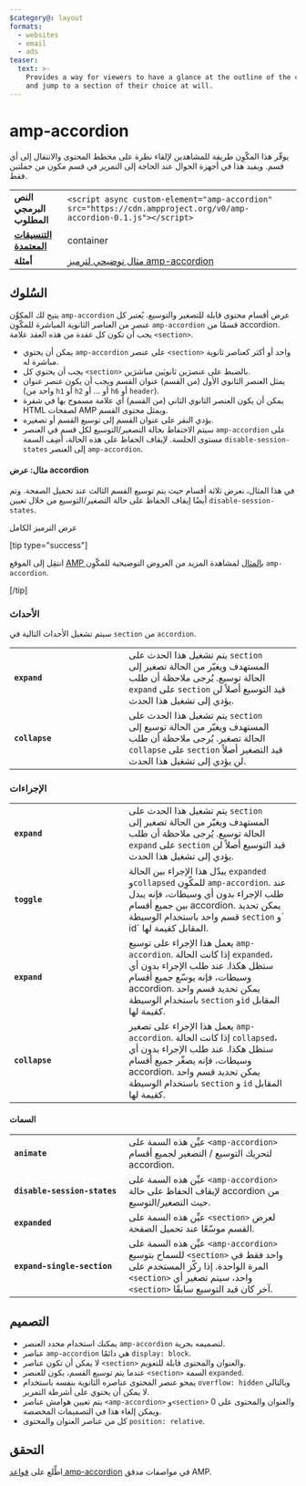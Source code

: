 ```yaml
---
$category@: layout
formats:
  - websites
  - email
  - ads
teaser:
  text: >-
    Provides a way for viewers to have a glance at the outline of the content
    and jump to a section of their choice at will.
---
```



<!--
Copyright 2016 The AMP HTML Authors. All Rights Reserved.

Licensed under the Apache License, Version 2.0 (the "License");
you may not use this file except in compliance with the License.
You may obtain a copy of the License at

      http://www.apache.org/licenses/LICENSE-2.0

Unless required by applicable law or agreed to in writing, software
distributed under the License is distributed on an "AS-IS" BASIS,
WITHOUT WARRANTIES OR CONDITIONS OF ANY KIND, either express or implied.
See the License for the specific language governing permissions and
limitations under the License.
-->

# amp-accordion

يوفّر هذا المكّوِن طريقة للمشاهدين لإلقاء نظرة على مخطط المحتوى والانتقال إلى أي قسم. ويفيد هذا في أجهزة الجوال عند الحاجة إلى التمرير في قسم مكون من جملتين فقط.

<table>
  <tr>
    <td class="col-fourty"><strong>النص البرمجي المطلوب</strong></td>
    <td><code>&lt;script async custom-element="amp-accordion" src="https://cdn.ampproject.org/v0/amp-accordion-0.1.js"&gt;&lt;/script&gt;</code></td>
  </tr>
  <tr>
    <td class="col-fourty"><strong><a href="https://www.ampproject.org/docs/guides/responsive/control_layout.html">التنسيقات المعتمدة</a></strong></td>
    <td>container</td>
  </tr>
  <tr>
    <td class="col-fourty"><strong>أمثلة</strong></td>
    <td><a href="https://ampbyexample.com/components/amp-accordion/">مثال توضيحي لترميز amp-accordion</a></td>
  </tr>
</table>


## السُلوك

يتيح لك المكوِّن `amp-accordion` عرض أقسام محتوى قابلة للتصغير والتوسيع. يُعتبر كل عنصر من العناصر الثانوية المباشرة للمكّوِن `amp-accordion` قسمًا من accordion. يجب أن تكون كل عقدة من هذه العقد علامة `<section>`.

* يمكن أن يحتوي `amp-accordion` على عنصر `<section>` واحد أو أكثر كعناصر ثانوية مباشرة له.
* يجب أن يحتوي كل `<section>` بالضبط على عنصرَين ثانويَين مباشرَين.
* يمثل العنصر الثانوي الأول (من القسم) عنوان القسم ويجب أن يكون عنصر عنوان (واحد من `h1` أو `h2` أو ... أو `h6` أو `header`).
* يمكن أن يكون العنصر الثانوي الثاني (من القسم) أي علامة مسموح بها في شفرة HTML لصفحات AMP ويمثل محتوى القسم.
* يؤدي النقر على عنوان القسم إلى توسيع القسم أو تصغيره.
* سيتم الاحتفاظ بحالة التصغير/التوسيع لكل قسم في العنصر `amp-accordion` على مستوى الجلسة. لإيقاف الحفاظ على هذه الحالة، أضِف السمة `disable-session-states` إلى العنصر `amp-accordion`.

#### مثال: عرض accordion

في هذا المثال، نعرض ثلاثة أقسام حيث يتم توسيع القسم الثالث عند تحميل الصفحة.  وتم أيضًا إيقاف الحفاظ على حالة التصغير/التوسيع من خلال تعيين `disable-session-states`.

<!--مثال مدمج - للعرض في ampproject.org -->

<div>
<amp-iframe height="395" src="https://ampproject-b5f4c.firebaseapp.com/examples/ampaccordion.basic.embed.html" layout="fixed-height" sandbox="allow-scripts allow-forms allow-same-origin" resizable="">
<div aria-label="عرض المزيد" overflow="" tabindex="0" role="button">عرض الترميز الكامل</div>
<div placeholder=""></div>
</amp-iframe>
</div>

[tip type="success"]

انتقِل إلى الموقع [AMP بالمثال](https://ampbyexample.com/components/amp-accordion/) لمشاهدة المزيد من العروض التوضيحية للمكّوِن `amp-accordion`.

[/tip]

### الأحداث

سيتم تشغيل الأحداث التالية في `section` من `accordion`.

<table>
  <tr>
    <td width="40%"><strong><code>expand</code></strong></td>
    <td>يتم تشغيل هذا الحدث على <code>section</code> المستهدف ويغيّر من الحالة تصغير إلى الحالة توسيع. يُرجى ملاحظة أن طلب <code>expand</code> على <code>section</code> قيد التوسيع أصلاً لن يؤدي إلى تشغيل هذا الحدث.</td>
  </tr>
  <tr>
    <td width="40%"><strong><strong><code>collapse</code></strong></strong></td>
    <td>يتم تشغيل هذا الحدث على <code>section</code> المستهدف ويغيّر من الحالة توسيع إلى الحالة تصغير. يُرجى ملاحظة أن طلب <code>collapse</code> على <code>section</code> قيد التصغير أصلاً لن يؤدي إلى تشغيل هذا الحدث.</td>
  </tr>
</table>

### الإجراءات

<table>
  <tr>
    <td width="40%"><strong><code>expand</code></strong></td>
    <td>يتم تشغيل هذا الحدث على <code>section</code> المستهدف ويغيّر من الحالة تصغير إلى الحالة توسيع. يُرجى ملاحظة أن طلب <code>expand</code> على <code>section</code> قيد التوسيع أصلاً لن يؤدي إلى تشغيل هذا الحدث.</td>
  </tr>
  <tr>
    <td width="40%"><strong><code>toggle</code></strong></td>
    <td>يبدّل هذا الإجراء بين الحالة <code>expanded</code> و<code>collapsed</code> للمكّوِن <code>amp-accordion</code>. عند طلب الإجراء بدون أي وسيطات، فإنه يبدل بين جميع أقسام accordion. يمكن تحديد قسم واحد باستخدام الوسيطة <code>section</code> و` id` المقابل كقيمة لها.</td>
  </tr>
  <tr>
    <td width="40%"><strong><code>expand</code></strong></td>
    <td>يعمل هذا الإجراء على توسيع <code>amp-accordion</code>. إذا كانت الحالة <code>expanded</code>، ستظل هكذا. عند طلب الإجراء بدون أي وسيطات، فإنه يوسّع جميع أقسام accordion. يمكن تحديد قسم واحد باستخدام الوسيطة <code>section</code> و<code>id</code> المقابل كقيمة لها.</td>
  </tr>
  <tr>
    <td width="40%"><strong><code>collapse</code></strong></td>
    <td>يعمل هذا الإجراء على تصغير <code>amp-accordion</code>. إذا كانت الحالة <code>collapsed</code>، ستظل هكذا. عند طلب الإجراء بدون أي وسيطات، فإنه يصغّر جميع أقسام accordion. يمكن تحديد قسم واحد باستخدام الوسيطة <code>section</code> و <code>id</code> المقابل كقيمة لها.</td>
  </tr>
</table>

#### السمات

<table>
  <tr>
    <td width="40%"><strong><code>animate</code></strong></td>
    <td>عيِّن هذه السمة على <code>&lt;amp-accordion&gt;</code> لتحريك التوسيع / التصغير لجميع أقسام accordion.</td>
  </tr>
  <tr>
    <td width="40%"><strong><code>disable-session-states</code></strong></td>
    <td>عيِّن هذه السمة على <code>&lt;amp-accordion&gt;</code> لإيقاف الحفاظ على حالة accordion من حيث التصغير/التوسيع.</td>
  </tr>
  <tr>
    <td width="40%"><strong><code>expanded</code></strong></td>
    <td>عيِّن هذه السمة على <code>&lt;section&gt;</code> لعرض القسم موسّعًا عند تحميل الصفحة.</td>
  </tr>
  <tr>
    <td width="40%"><strong><code>expand-single-section</code></strong></td>
    <td>عيِّن هذه السمة على <code>&lt;amp-accordion&gt;</code> للسماح بتوسيع <code>&lt;section&gt;</code> واحد فقط في المرة الواحدة. إذا ركّز المستخدم على <code>&lt;section&gt;</code> واحد، سيتم تصغير أي <code>&lt;section&gt;</code> آخر كان قيد التوسيع سابقًا.</td>
  </tr>
</table>

## التصميم

* يمكنك استخدام محدد العنصر `amp-accordion` لتصميمه بحرية.
* عناصر `amp-accordion` هي دائمًا `display: block`.
* لا يمكن أن تكون عناصر `<section>` والعنوان والمحتوى قابلة للتعويم.
* عندما يتم توسيع القسم، يكون للعنصر `<section>` السمة `expanded`.
* يمحو عنصر المحتوى عناصره الثانوية بنفسه باستخدام `overflow: hidden` وبالتالي لا يمكن أن يحتوي على أشرطة التمرير.
* يتم تعيين هوامش عناصر `<amp-accordion>` و`<section>` والعنوان والمحتوى على 0 ويمكن إلغاء هذا في التصميمات المخصصة.
* كل من عناصر العنوان والمحتوى `position: relative`.

## التحقق

اطِّلع على [قواعد amp-accordion](https://github.com/ampproject/amphtml/blob/master/extensions/amp-accordion/validator-amp-accordion.protoascii) في مواصفات مدقق AMP.
